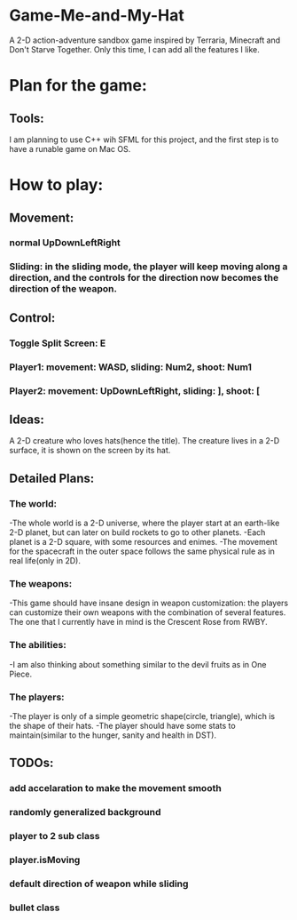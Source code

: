 # Game-Me-and-My-Hat
A 2-D action-adventure sandbox game inspired by Terraria, Minecraft and Don't Starve Together. Only this time, I can add all the features I like.

# Plan for the game:
## Tools:
I am planning to use C++ wih SFML for this project, and the first step is to have a runable game on Mac OS.

# How to play:
## Movement: 
### normal UpDownLeftRight
### Sliding: in the sliding mode, the player will keep moving along a direction, and the controls for the direction now becomes the direction of the weapon.

## Control:
### Toggle Split Screen: E
### Player1: movement: WASD, sliding: Num2, shoot: Num1
### Player2: movement: UpDownLeftRight, sliding: ], shoot: [

## Ideas:
A 2-D creature who loves hats(hence the title). The creature lives in a 2-D surface, it is shown on the screen by its hat. 

## Detailed Plans: 
### The world:
-The whole world is a 2-D universe, where the player start at an earth-like 2-D planet, but can later on build rockets to go to other planets.
-Each planet is a 2-D square, with some resources and enimes. 
-The movement for the spacecraft in the outer space follows the same physical rule as in real life(only in 2D). 
### The weapons:
-This game should have insane design in weapon customization: the players can customize their own weapons with the combination of several features. The one that I currently have in mind is the Crescent Rose from RWBY. 
### The abilities:
-I am also thinking about something similar to the devil fruits as in One Piece.
### The players:
-The player is only of a simple geometric shape(circle, triangle), which is the shape of their hats.
-The player should have some stats to maintain(similar to the hunger, sanity and health in DST).
### 

## TODOs:
### add accelaration to make the movement smooth
### randomly generalized background
### player to 2 sub class
### player.isMoving
### default direction of weapon while sliding
### bullet class






